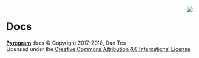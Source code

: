<img align="right" src="https://emojipedia-us.s3.dualstack.us-west-1.amazonaws.com/thumbs/120/apple/155/open-book_1f4d6.png">

# Docs

[**Pyrogram**](https://github.com/pyrogram/pyrogram) docs © Copyright 2017-2018, Dan Tès  
Licensed under the [Creative Commons Attribution 4.0 International License](LICENSE)
